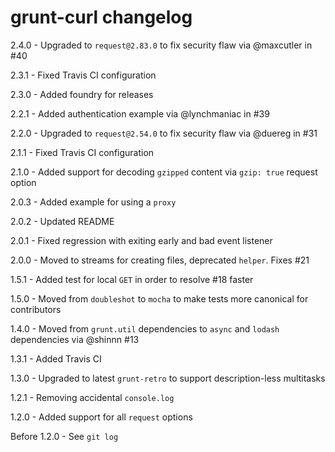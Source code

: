# grunt-curl changelog
2.4.0 - Upgraded to `request@2.83.0` to fix security flaw via @maxcutler in #40

2.3.1 - Fixed Travis CI configuration

2.3.0 - Added foundry for releases

2.2.1 - Added authentication example via @lynchmaniac in #39

2.2.0 - Upgraded to `request@2.54.0` to fix security flaw via @duereg in #31

2.1.1 - Fixed Travis CI configuration

2.1.0 - Added support for decoding `gzipped` content via `gzip: true` request option

2.0.3 - Added example for using a `proxy`

2.0.2 - Updated README

2.0.1 - Fixed regression with exiting early and bad event listener

2.0.0 - Moved to streams for creating files, deprecated `helper`. Fixes #21

1.5.1 - Added test for local `GET` in order to resolve #18 faster

1.5.0 - Moved from `doubleshot` to `mocha` to make tests more canonical for contributors

1.4.0 - Moved from `grunt.util` dependencies to `async` and `lodash` dependencies via @shinnn #13

1.3.1 - Added Travis CI

1.3.0 - Upgraded to latest `grunt-retro` to support description-less multitasks

1.2.1 - Removing accidental `console.log`

1.2.0 - Added support for all `request` options

Before 1.2.0 - See `git log`
